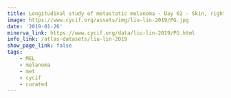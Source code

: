 ```yaml
---
title: Longitudinal study of metastatic melanoma - Day 62 - Skin, right neck (T13)
image: https://www.cycif.org/assets/img/liu-lin-2019/PG.jpg
date: '2019-01-26'
minerva_link: https://www.cycif.org/data/liu-lin-2019/PG.html
info_link: /atlas-datasets/liu-lin-2019
show_page_link: false
tags: 
    - MEL
    - melanoma
    - met
    - cycif
    - curated
---
```

